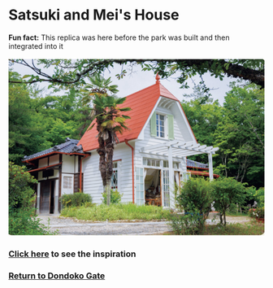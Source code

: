 # Satsuki and Mei's House
**Fun fact:** This replica was here before the park was built and then integrated into it
<br>
<br>
![House](house.png)
### [Click here]() to see the inspiration
### [Return to Dondoko Gate](https://github.com/mollyjones2023/ghibli-simulacrum/blob/main/4-dondoko-forest/forest.md)
